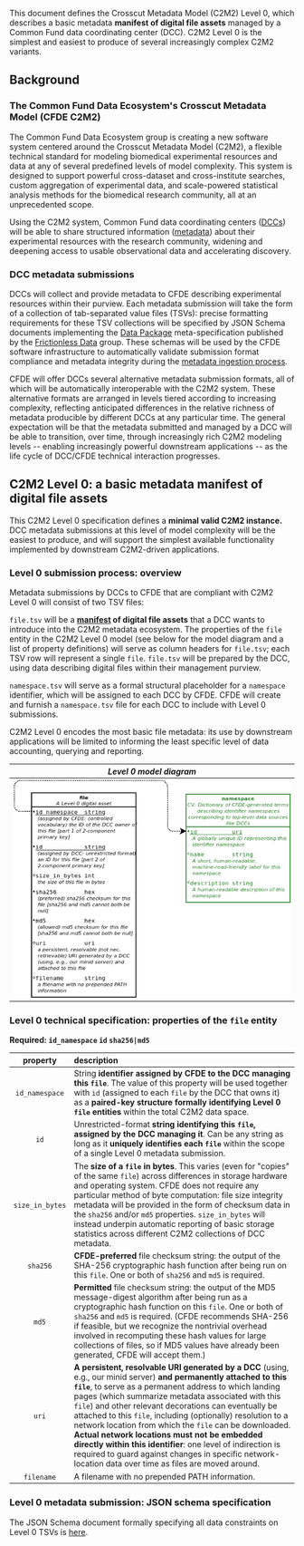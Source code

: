 This document defines the Crosscut Metadata Model (C2M2) Level 0,
which describes a basic metadata **manifest of digital file assets**
managed by a Common Fund data coordinating center (DCC). C2M2
Level 0 is the simplest and easiest to produce of several
increasingly complex C2M2 variants.

## Background
### The Common Fund Data Ecosystem's Crosscut Metadata Model (CFDE C2M2)

The Common Fund Data Ecosystem group is creating a new
software system centered around the Crosscut
Metadata Model (C2M2), a flexible technical standard
for modeling biomedical experimental resources and data
at any of several predefined levels of model complexity.
This system is designed to support powerful cross-dataset
and cross-institute searches, custom aggregation of
experimental data, and scale-powered statistical analysis
methods for the biomedical research community, all at an
unprecedented scope.

Using the C2M2 system, Common Fund data coordinating centers
([DCCs](../draft-CFDE_glossary/glossary.md#DCCs)) will be able to
share structured information ([metadata](../draft-CFDE_glossary/glossary.md#metadata))
about their experimental resources with the research
community, widening and deepening access to usable
observational data and accelerating discovery.

### DCC metadata submissions

DCCs will collect and provide metadata to CFDE describing
experimental resources within their purview. Each metadata
submission will take the form of a collection of tab-separated value
files (TSVs): precise formatting requirements for these TSV
collections will be specified by JSON Schema documents
implementing the [Data Package](http://frictionlessdata.io/docs/data-package/)
meta-specification published by the [Frictionless Data](http://frictionlessdata.io/)
group. These schemas will be used by the CFDE software
infrastructure to automatically validate submission format compliance
and metadata integrity during the [metadata ingestion process](../draft-CFDE_glossary/glossary.md#DCC-data-ingestion-process).

CFDE will offer DCCs several alternative metadata submission
formats, all of which will be automatically interoperable with the
C2M2 system. These alternative formats are arranged in
levels tiered according to increasing complexity, reflecting
anticipated differences in the relative richness of metadata
producible by different DCCs at any particular time. The general
expectation will be that the metadata submitted and managed by a
DCC will be able to transition, over time, through increasingly
rich C2M2 modeling levels -- enabling increasingly powerful
downstream applications -- as the life cycle of DCC/CFDE
technical interaction progresses.

## C2M2 Level 0: a basic metadata manifest of digital file assets

This C2M2 Level 0 specification defines a **minimal valid C2M2 instance.**
DCC metadata submissions at this level of model complexity will
be the easiest to produce, and will support the simplest available
functionality implemented by downstream C2M2-driven applications.

### Level 0 submission process: overview

Metadata submissions by DCCs to CFDE that are compliant with
C2M2 Level 0 will consist of two TSV files:

`file.tsv` will be a **[manifest](../draft-CFDE_glossary/glossary.md#CFDE-asset-manifest)
of digital file assets** that a DCC wants to introduce into
the C2M2 metadata ecosystem. The properties of the
`file` entity in the C2M2 Level 0 model (see below for the model
diagram and a list of property definitions) will serve as column
headers for `file.tsv`; each TSV row will represent a
single `file`. `file.tsv` will be prepared by the DCC, using
data describing digital files within their management purview.

`namespace.tsv` will serve as a formal
structural placeholder for a `namespace` identifier,
which will be assigned to each DCC by CFDE. CFDE will
create and furnish a `namespace.tsv` file for each DCC
to include with Level 0 submissions.

C2M2 Level 0 encodes the most basic file metadata:
its use by downstream applications will be
limited to informing the least specific level of data
accounting, querying and reporting.

|_Level 0 model diagram_|
|:---:|
|![Level 0 model diagram](../draft-C2M2_ER_diagrams/Level-0-C2M2-model.png "Level 0 model diagram")|

### Level 0 technical specification: properties of the `file` entity

**Required: `id_namespace` `id` `sha256|md5`**

|property|description|
|:---:|:---|
| `id_namespace` | String **identifier assigned by CFDE to the DCC managing this `file`**. The value of this property will be used together with `id` (assigned to each `file` by the DCC that owns it) as a **paired-key structure formally identifying Level 0 `file` entities** within the total C2M2 data space.|
| `id` | Unrestricted-format **string identifying this `file`, assigned by the DCC managing it**. Can be any string as long as it **uniquely identifies each `file`** within the scope of a single Level 0 metadata submission. |
| `size_in_bytes` | The **size of a `file` in bytes**. This varies (even for "copies" of the same `file`) across differences in storage hardware and operating system. CFDE does not require any particular method of byte computation: file size integrity metadata will be provided in the form of checksum data in the `sha256` and/or `md5` properties. `size_in_bytes` will instead underpin automatic reporting of basic storage statistics across different C2M2 collections of DCC metadata.|
| `sha256` | **CFDE-preferred** file checksum string: the output of the SHA-256 cryptographic hash function after being run on this `file`. One or both of `sha256` and `md5` is required. |
| `md5` | **Permitted** file checksum string: the output of the MD5 message-digest algorithm after being run as a cryptographic hash function on this `file`. One or both of `sha256` and `md5` is required. (CFDE recommends SHA-256 if feasible, but we recognize the nontrivial overhead involved in recomputing these hash values for large collections of files, so if MD5 values have already been generated, CFDE will accept them.) |
| `uri` | **A persistent, resolvable URI generated by a DCC** (using, e.g., our minid server) **and permanently attached to this `file`**, to serve as a permanent address to which landing pages (which summarize metadata associated with this `file`) and other relevant decorations can eventually be attached to this `file`, including (optionally) resolution to a network location from which the `file` can be downloaded. **Actual network locations must not be embedded directly within this identifier**: one level of indirection is required to guard against changes in specific network-location data over time as files are moved around. |
| `filename` | A filename with no prepended PATH information. |

### Level 0 metadata submission: JSON schema specification

The JSON Schema document formally specifying all data constraints on Level 0 TSVs is
[here](../draft-C2M2_JSON_Schema_datapackage_specs/Level_0_datapackage_spec.json).


